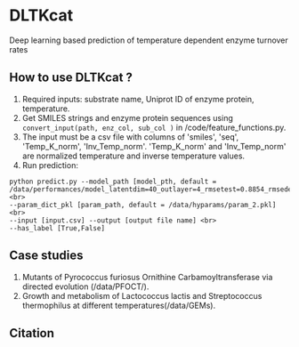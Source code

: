 # DLTKcat
Deep learning based prediction of temperature dependent enzyme turnover rates
## How to use DLTKcat ?
1. Required inputs: substrate name, Uniprot ID of enzyme protein, temperature.
2. Get SMILES strings and enzyme protein sequences using `convert_input(path, enz_col, sub_col )` in /code/feature_functions.py.
3. The input must be a csv file with columns of 'smiles', 'seq', 'Temp_K_norm', 'Inv_Temp_norm'. 'Temp_K_norm' and 'Inv_Temp_norm' are normalized temperature and inverse temperature values.
4. Run prediction:<br>
```
python predict.py --model_path [model_pth, default = /data/performances/model_latentdim=40_outlayer=4_rmsetest=0.8854_rmsedev=0.908.pth]<br>
--param_dict_pkl [param_path, default = /data/hyparams/param_2.pkl] <br>
--input [input.csv] --output [output file name] <br>
--has_label [True,False]
```
## Case studies
1. Mutants of Pyrococcus furiosus Ornithine Carbamoyltransferase via directed evolution (/data/PFOCT/).
2. Growth and metabolism of Lactococcus lactis and Streptococcus thermophilus at different temperatures(/data/GEMs).
## Citation
